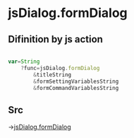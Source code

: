 # jsDialog.formDialog

## Difinition by js action

```js.js

var=String
	?func=jsDialog.formDialog
		&titleString
		&formSettingVariablesString
		&formCommandVariablesString
```

## Src

->[jsDialog.formDialog](https://github.com/puutaro/CommandClick/blob/master/app/src/main/java/com/puutaro/commandclick/fragment_lib/terminal_fragment/js_interface/dialog/JsDialog.kt#L138)


